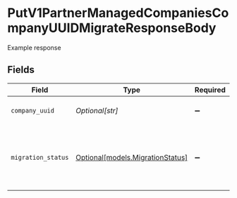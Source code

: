 # PutV1PartnerManagedCompaniesCompanyUUIDMigrateResponseBody

Example response


## Fields

| Field                                                            | Type                                                             | Required                                                         | Description                                                      |
| ---------------------------------------------------------------- | ---------------------------------------------------------------- | ---------------------------------------------------------------- | ---------------------------------------------------------------- |
| `company_uuid`                                                   | *Optional[str]*                                                  | :heavy_minus_sign:                                               | The company UUID                                                 |
| `migration_status`                                               | [Optional[models.MigrationStatus]](../models/migrationstatus.md) | :heavy_minus_sign:                                               | The migration status. 'success' is the only valid return value.  |